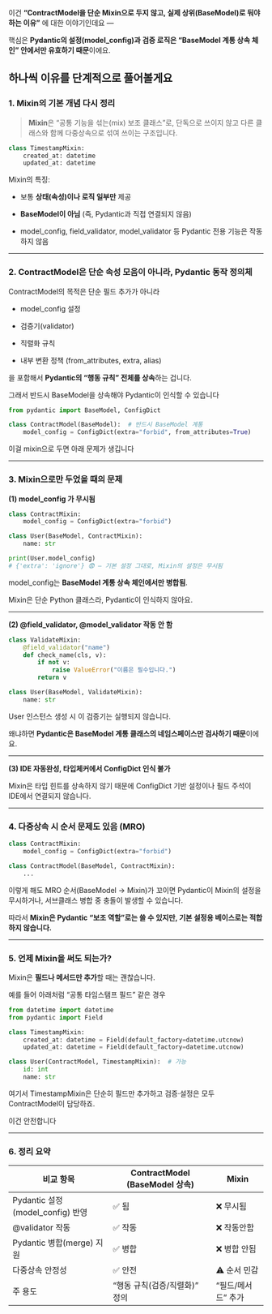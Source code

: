 이건 **“ContractModel을 단순 Mixin으로 두지 않고, 실제 상위(BaseModel)로 둬야 하는 이유”** 에 대한 이야기인데요 —

핵심은 **Pydantic의 설정(model_config)과 검증 로직은 “BaseModel 계통 상속 체인” 안에서만 유효하기 때문**이에요.

하나씩 이유를 단계적으로 풀어볼게요
---

### 1. Mixin의 기본 개념 다시 정리

> **Mixin**은 “공통 기능을 섞는(mix) 보조 클래스”로, 단독으로 쓰이지 않고 다른 클래스와 함께 다중상속으로 섞여 쓰이는 구조입니다.

```python
class TimestampMixin:
    created_at: datetime
    updated_at: datetime
```

Mixin의 특징:

- 보통 **상태(속성)이나 로직 일부만** 제공
    
- **BaseModel이 아님** (즉, Pydantic과 직접 연결되지 않음)
    
- model_config, field_validator, model_validator 등 Pydantic 전용 기능은 작동하지 않음

---

### 2. ContractModel은 단순 속성 모음이 아니라, Pydantic 동작 정의체

ContractModel의 목적은 단순 필드 추가가 아니라

- model_config 설정
    
- 검증기(validator)
    
- 직렬화 규칙
    
- 내부 변환 정책 (from_attributes, extra, alias)

을 포함해서 **Pydantic의 “행동 규칙” 전체를 상속**하는 겁니다.

그래서 반드시 BaseModel을 상속해야 Pydantic이 인식할 수 있습니다

```python
from pydantic import BaseModel, ConfigDict

class ContractModel(BaseModel):  # 반드시 BaseModel 계통
    model_config = ConfigDict(extra="forbid", from_attributes=True)
```

이걸 mixin으로 두면 아래 문제가 생깁니다

---

### 3. Mixin으로만 두었을 때의 문제

**(1) model_config 가 무시됨**

```python
class ContractMixin:
    model_config = ConfigDict(extra="forbid")

class User(BaseModel, ContractMixin):
    name: str

print(User.model_config)
# {'extra': 'ignore'} 😨 — 기본 설정 그대로, Mixin의 설정은 무시됨
```

model_config는 **BaseModel 계통 상속 체인에서만 병합됨**.

Mixin은 단순 Python 클래스라, Pydantic이 인식하지 않아요.

---

**(2) @field_validator, @model_validator 작동 안 함**

```python
class ValidateMixin:
    @field_validator("name")
    def check_name(cls, v):
        if not v:
            raise ValueError("이름은 필수입니다.")
        return v

class User(BaseModel, ValidateMixin):
    name: str
```

User 인스턴스 생성 시 이 검증기는 실행되지 않습니다.

왜냐하면 **Pydantic은 BaseModel 계통 클래스의 네임스페이스만 검사하기 때문**이에요.

---

**(3) IDE 자동완성, 타입체커에서 ConfigDict 인식 불가**

Mixin은 타입 힌트를 상속하지 않기 때문에 ConfigDict 기반 설정이나 필드 주석이 IDE에서 연결되지 않습니다.

---

### 4. 다중상속 시 순서 문제도 있음 (MRO)

```python
class ContractMixin:
    model_config = ConfigDict(extra="forbid")

class ContractModel(BaseModel, ContractMixin):
    ...
```

이렇게 해도 MRO 순서(BaseModel → Mixin)가 꼬이면 Pydantic이 Mixin의 설정을 무시하거나, 서브클래스 병합 중 충돌이 발생할 수 있습니다.

따라서 **Mixin은 Pydantic “보조 역할”로는 쓸 수 있지만, 기본 설정용 베이스로는 적합하지 않습니다.**

---

### 5. 언제 Mixin을 써도 되는가?

Mixin은 **필드나 메서드만 추가**할 때는 괜찮습니다.

예를 들어 아래처럼 “공통 타임스탬프 필드” 같은 경우

```python
from datetime import datetime
from pydantic import Field

class TimestampMixin:
    created_at: datetime = Field(default_factory=datetime.utcnow)
    updated_at: datetime = Field(default_factory=datetime.utcnow)

class User(ContractModel, TimestampMixin):  # 가능
    id: int
    name: str
```

여기서 TimestampMixin은 단순히 필드만 추가하고 검증·설정은 모두 ContractModel이 담당하죠.

이건 안전합니다

---

### 6. 정리 요약

|**비교 항목**|**ContractModel (BaseModel 상속)**|**Mixin**|
|---|---|---|
|Pydantic 설정(model_config) 반영|✅ 됨|❌ 무시됨|
|@validator 작동|✅ 작동|❌ 작동안함|
|Pydantic 병합(merge) 지원|✅ 병합|❌ 병합 안됨|
|다중상속 안정성|✅ 안전|⚠️ 순서 민감|
|주 용도|“행동 규칙(검증/직렬화)” 정의|“필드/메서드” 추가|


